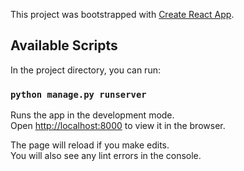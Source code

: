 This project was bootstrapped with [Create React App](https://github.com/facebook/create-react-app).

## Available Scripts

In the project directory, you can run:

### `python manage.py runserver`

Runs the app in the development mode.<br />
Open [http://localhost:8000](http://localhost:8000) to view it in the browser.

The page will reload if you make edits.<br />
You will also see any lint errors in the console.
